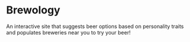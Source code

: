 # Brewology
An interactive site that suggests beer options based on personality traits and populates breweries near you to try your beer!
